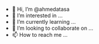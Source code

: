 - 👋 Hi, I’m @ahmedatasa
- 👀 I’m interested in ...
- 🌱 I’m currently learning ...
- 💞️ I’m looking to collaborate on ...
- 📫 How to reach me ...

<!---
ahmedatasa/ahmedatasa is a ✨ special ✨ repository because its `README.md` (this file) appears on your GitHub profile.
You can click the Preview link to take a look at your changes.
--->
